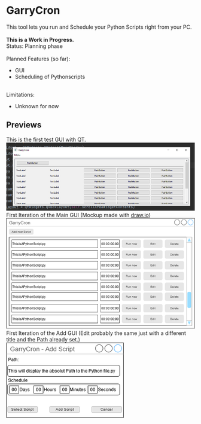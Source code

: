 # GarryCron
This tool lets you run and Schedule your Python Scripts right from your PC.
<br>
<br>
__This is a Work in Progress.__
<br>
Status: Planning phase
<br>
<br>
Planned Features (so far):
- GUI
- Scheduling of Pythonscripts
<br><br>

Limitations:
- Unknown for now

## Previews
This is the first test GUI with QT.
<br>
![First QT GUI Preview](GUI-Sketch/QT-preview.PNG)
<br>
First Iteration of the Main GUI (Mockup made with [draw.io](http://www.draw.io))
<br>
![First Main GUI Iteration](GUI-Sketch/GarryCron.drawio.png)
<br>
First Iteration of the Add GUI (Edit probably the same just with a different title and the Path already set.)
<br>
![First ADD GUI Iteration](GUI-Sketch/GarryCronAdd.drawio.png)
